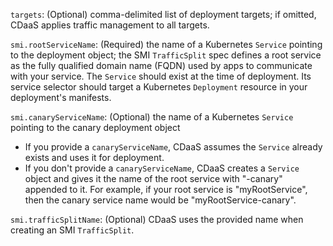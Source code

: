 `targets`: (Optional) comma-delimited list of deployment targets; if omitted, CDaaS applies traffic management to all targets.

`smi.rootServiceName`: (Required) the name of a Kubernetes `Service` pointing to the deployment object; the SMI `TrafficSplit` spec defines a root service as the fully qualified domain name (FQDN) used by apps to communicate with your service. The `Service` should exist at the time of deployment. Its service selector should target a Kubernetes `Deployment` resource in your deployment's manifests.

`smi.canaryServiceName`: (Optional) the name of a Kubernetes `Service` pointing to the canary deployment object
- If you provide a `canaryServiceName`, CDaaS assumes the `Service` already exists and uses it for deployment.
- If you don't provide a `canaryServiceName`, CDaaS creates a `Service` object and gives it the name of the root service with "-canary" appended to it. For example, if your root service is "myRootService", then the canary service name would be "myRootService-canary".

`smi.trafficSplitName`: (Optional) CDaaS uses the provided name when creating an SMI `TrafficSplit`.
